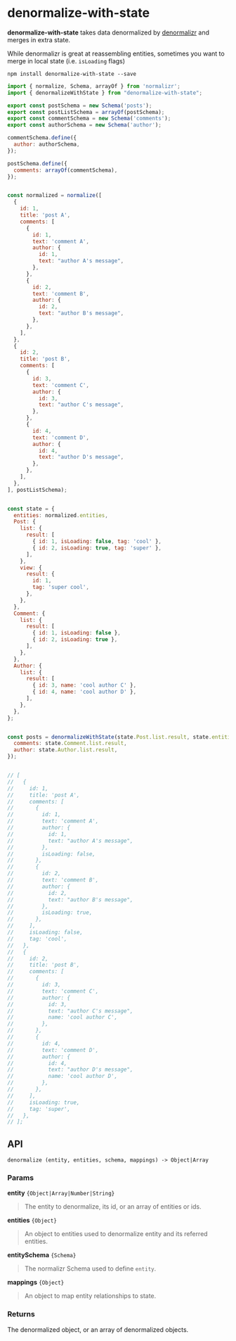 # denormalize-with-state

**denormalize-with-state** takes data denormalized by [denormalizr](https://github.com/gpbl/denormalizr) and merges in extra state.

While denormalizr is great at reassembling entities, sometimes you want to merge in local state (i.e. `isLoading` flags)

```
npm install denormalize-with-state --save
```

```js
import { normalize, Schema, arrayOf } from 'normalizr';
import { denormalizeWithState } from "denormalize-with-state";

export const postSchema = new Schema('posts');
export const postListSchema = arrayOf(postSchema);
export const commentSchema = new Schema('comments');
export const authorSchema = new Schema('author');

commentSchema.define({
  author: authorSchema,
});

postSchema.define({
  comments: arrayOf(commentSchema),
});


const normalized = normalize([
  {
    id: 1,
    title: 'post A',
    comments: [
      {
        id: 1,
        text: 'comment A',
        author: {
          id: 1,
          text: "author A's message",
        },
      },
      {
        id: 2,
        text: 'comment B',
        author: {
          id: 2,
          text: "author B's message",
        },
      },
    ],
  },
  {
    id: 2,
    title: 'post B',
    comments: [
      {
        id: 3,
        text: 'comment C',
        author: {
          id: 3,
          text: "author C's message",
        },
      },
      {
        id: 4,
        text: 'comment D',
        author: {
          id: 4,
          text: "author D's message",
        },
      },
    ],
  },
], postListSchema);


const state = {
  entities: normalized.entities,
  Post: {
    list: {
      result: [
        { id: 1, isLoading: false, tag: 'cool' },
        { id: 2, isLoading: true, tag: 'super' },
      ],
    },
    view: {
      result: {
        id: 1,
        tag: 'super cool',
      },
    },
  },
  Comment: {
    list: {
      result: [
        { id: 1, isLoading: false },
        { id: 2, isLoading: true },
      ],
    },
  },
  Author: {
    list: {
      result: [
        { id: 3, name: 'cool author C' },
        { id: 4, name: 'cool author D' },
      ],
    },
  },
};


const posts = denormalizeWithState(state.Post.list.result, state.entities, postListSchema, {
  comments: state.Comment.list.result,
  author: state.Author.list.result,
});


// [
//   {
//     id: 1,
//     title: 'post A',
//     comments: [
//       {
//         id: 1,
//         text: 'comment A',
//         author: {
//           id: 1,
//           text: "author A's message",
//         },
//         isLoading: false,
//       },
//       {
//         id: 2,
//         text: 'comment B',
//         author: {
//           id: 2,
//           text: "author B's message",
//         },
//         isLoading: true,
//       },
//     ],
//     isLoading: false,
//     tag: 'cool',
//   },
//   {
//     id: 2,
//     title: 'post B',
//     comments: [
//       {
//         id: 3,
//         text: 'comment C',
//         author: {
//           id: 3,
//           text: "author C's message",
//           name: 'cool author C',
//         },
//       },
//       {
//         id: 4,
//         text: 'comment D',
//         author: {
//           id: 4,
//           text: "author D's message",
//           name: 'cool author D',
//         },
//       },
//     ],
//     isLoading: true,
//     tag: 'super',
//   },
// ];
```

## API

```
denormalize (entity, entities, schema, mappings) -> Object|Array
```

### Params

**entity** `{Object|Array|Number|String}`

> The entity to denormalize, its id, or an array of entities or ids.

**entities** `{Object}`

> An object to entities used to denormalize entity and its referred entities.

**entitySchema** `{Schema}`

> The normalizr Schema used to define `entity`.

**mappings** `{Object}`

> An object to map entity relationships to state.

### Returns

The denormalized object, or an array of denormalized objects.
